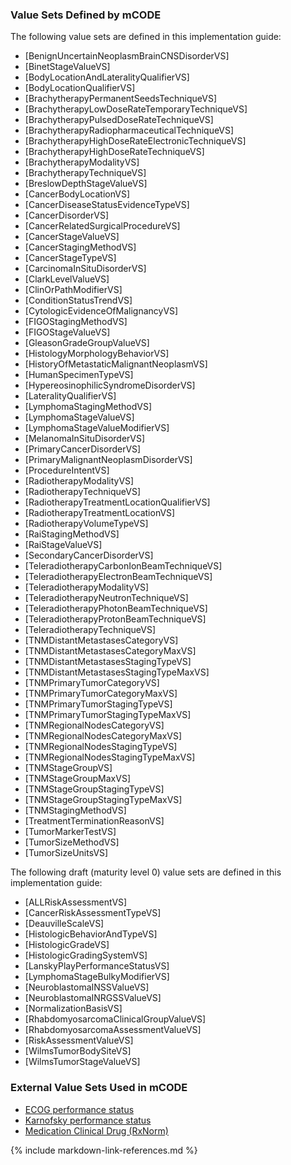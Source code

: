 ### Value Sets Defined by mCODE

The following value sets are defined in this implementation guide:

* [BenignUncertainNeoplasmBrainCNSDisorderVS]
* [BinetStageValueVS]
* [BodyLocationAndLateralityQualifierVS]
* [BodyLocationQualifierVS]
* [BrachytherapyPermanentSeedsTechniqueVS]
* [BrachytherapyLowDoseRateTemporaryTechniqueVS]
* [BrachytherapyPulsedDoseRateTechniqueVS]
* [BrachytherapyRadiopharmaceuticalTechniqueVS]
* [BrachytherapyHighDoseRateElectronicTechniqueVS]
* [BrachytherapyHighDoseRateTechniqueVS]
* [BrachytherapyModalityVS]
* [BrachytherapyTechniqueVS]
* [BreslowDepthStageValueVS]
* [CancerBodyLocationVS]
* [CancerDiseaseStatusEvidenceTypeVS]
* [CancerDisorderVS]
* [CancerRelatedSurgicalProcedureVS]
* [CancerStageValueVS]
* [CancerStagingMethodVS]
* [CancerStageTypeVS]
* [CarcinomaInSituDisorderVS]
* [ClarkLevelValueVS]  
* [ClinOrPathModifierVS]
* [ConditionStatusTrendVS]
* [CytologicEvidenceOfMalignancyVS]
* [FIGOStagingMethodVS]
* [FIGOStageValueVS]
* [GleasonGradeGroupValueVS]
* [HistologyMorphologyBehaviorVS]
* [HistoryOfMetastaticMalignantNeoplasmVS]
* [HumanSpecimenTypeVS]
* [HypereosinophilicSyndromeDisorderVS]
* [LateralityQualifierVS]
* [LymphomaStagingMethodVS]
* [LymphomaStageValueVS]
* [LymphomaStageValueModifierVS]
* [MelanomaInSituDisorderVS]
* [PrimaryCancerDisorderVS]
* [PrimaryMalignantNeoplasmDisorderVS]
* [ProcedureIntentVS]
* [RadiotherapyModalityVS]
* [RadiotherapyTechniqueVS]
* [RadiotherapyTreatmentLocationQualifierVS]
* [RadiotherapyTreatmentLocationVS]
* [RadiotherapyVolumeTypeVS]
* [RaiStagingMethodVS]
* [RaiStageValueVS]
* [SecondaryCancerDisorderVS]
* [TeleradiotherapyCarbonIonBeamTechniqueVS]
* [TeleradiotherapyElectronBeamTechniqueVS]
* [TeleradiotherapyModalityVS]
* [TeleradiotherapyNeutronTechniqueVS]
* [TeleradiotherapyPhotonBeamTechniqueVS]
* [TeleradiotherapyProtonBeamTechniqueVS]
* [TeleradiotherapyTechniqueVS]
* [TNMDistantMetastasesCategoryVS]
* [TNMDistantMetastasesCategoryMaxVS]
* [TNMDistantMetastasesStagingTypeVS]
* [TNMDistantMetastasesStagingTypeMaxVS]
* [TNMPrimaryTumorCategoryVS]
* [TNMPrimaryTumorCategoryMaxVS]
* [TNMPrimaryTumorStagingTypeVS]
* [TNMPrimaryTumorStagingTypeMaxVS]
* [TNMRegionalNodesCategoryVS]
* [TNMRegionalNodesCategoryMaxVS]
* [TNMRegionalNodesStagingTypeVS]
* [TNMRegionalNodesStagingTypeMaxVS]
* [TNMStageGroupVS]
* [TNMStageGroupMaxVS]
* [TNMStageGroupStagingTypeVS]
* [TNMStageGroupStagingTypeMaxVS]
* [TNMStagingMethodVS]
* [TreatmentTerminationReasonVS]
* [TumorMarkerTestVS]
* [TumorSizeMethodVS]
* [TumorSizeUnitsVS]

The following draft (maturity level 0) value sets are defined in this implementation guide:

* [ALLRiskAssessmentVS]
* [CancerRiskAssessmentTypeVS]
* [DeauvilleScaleVS]
* [HistologicBehaviorAndTypeVS]
* [HistologicGradeVS]
* [HistologicGradingSystemVS]
* [LanskyPlayPerformanceStatusVS]
* [LymphomaStageBulkyModifierVS]
* [NeuroblastomaINSSValueVS]
* [NeuroblastomaINRGSSValueVS]
* [NormalizationBasisVS]
* [RhabdomyosarcomaClinicalGroupValueVS]
* [RhabdomyosarcomaAssessmentValueVS]
* [RiskAssessmentValueVS]
* [WilmsTumorBodySiteVS]
* [WilmsTumorStageValueVS]

### External Value Sets Used in mCODE

* [ECOG performance status](https://loinc.org/LL529-9)
* [Karnofsky performance status](https://loinc.org/LL4986-7)
* [Medication Clinical Drug (RxNorm)](https://vsac.nlm.nih.gov/valueset/2.16.840.1.113762.1.4.1010.4/expansion)

{% include markdown-link-references.md %}
